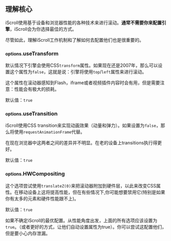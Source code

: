 ## 理解核心

iScroll使用基于设备和浏览器性能的各种技术来进行滚动。**通常不需要你来配置引擎**，iScroll会为你选择最佳的方式。

尽管如此，理解iScroll工作机制和了解如何去配置他们也是很重要的。

### <small>options.</small>useTransform
默认情况下引擎会使用CSS`transform`属性。如果现在还是2007年，那么可以设置这个属性为`false`，这就是说：引擎将使用`top`/`left`属性来进行滚动。

这个属性在滚动器感知到Flash，iframe或者视频插件内容时会有用，但是需要注意：性能会有极大的损耗。

默认值：`true`

### <small>options.</small>useTransition

iScroll使用CSS transition来实现动画效果（动量和弹力）。如果设置为`false`，那么将使用`requestAnimationFrame`代替。

在现在浏览器中这两者之间的差异并不明显。在老的设备上transitions执行得更好。

默认值：`true`

### <small>options.</small>HWCompositing

这个选项尝试使用`translateZ(0)`来把滚动器附加到硬件层，以此来改变CSS属性。在移动设备上这将提高性能，但在有些情况下,你可能想要禁用它(特别是如果你有太多的元素和硬件性能跟不上)。

默认值：`true`

如果不确定iScroll的最优配置。从性能角度出发，上面的所有选项应该设置为`true`。（或者更好的方式，让他们自动设置属性为true）。你可以尝试这配置他们，但是要小心内存泄漏。
